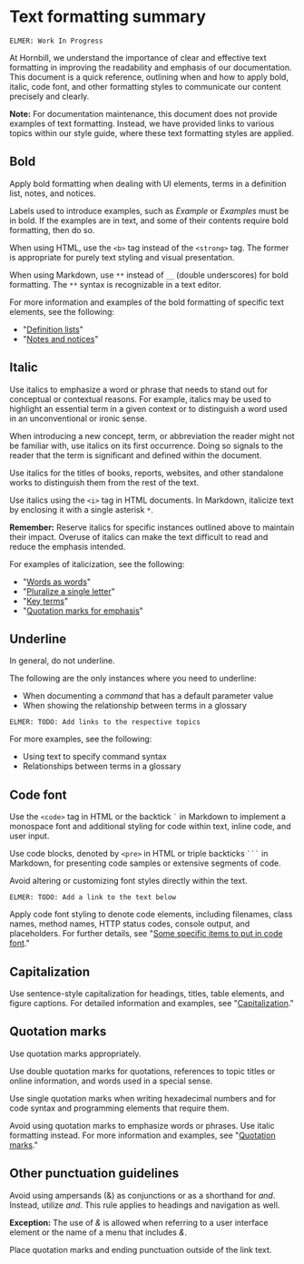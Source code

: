 # Text formatting summary

<code>ELMER: Work In Progress</code>

At Hornbill, we understand the importance of clear and effective text formatting in improving the readability and emphasis of our documentation. This document is a quick reference, outlining when and how to apply bold, italic, code font, and other formatting styles to communicate our content precisely and clearly.

**Note:** For documentation maintenance, this document does not provide examples of text formatting. Instead, we have provided links to various topics within our style guide, where these text formatting styles are applied.

## Bold

Apply bold formatting when dealing with UI elements, terms in a definition list, notes, and notices.

Labels used to introduce examples, such as *Example* or *Examples* must be in bold. If the examples are in text, and some of their contents require bold formatting, then do so.

When using HTML, use the `<b>` tag instead of the `<strong>` tag. The former is appropriate for purely text styling and visual presentation.

When using Markdown, use `**` instead of `__` (double underscores) for bold formatting. The `**` syntax is recognizable in a text editor.

For more information and examples of the bold formatting of specific text elements, see the following:
- "[Definition lists](/style-guide/lists#definition-lists)"
- "[Notes and notices](/style-guide/notes-and-notices)"

## Italic

Use italics to emphasize a word or phrase that needs to stand out for conceptual or contextual reasons. For example, italics may be used to highlight an essential term in a given context or to distinguish a word used in an unconventional or ironic sense.

When introducing a new concept, term, or abbreviation the reader might not be familiar with, use italics on its first occurrence. Doing so signals to the reader that the term is significant and defined within the document.

Use italics for the titles of books, reports, websites, and other standalone works to distinguish them from the rest of the text.

Use italics using the `<i>` tag in HTML documents. In Markdown, italicize text by enclosing it with a single asterisk `*`.

**Remember:** Reserve italics for specific instances outlined above to maintain their impact. Overuse of italics can make the text difficult to read and reduce the emphasis intended.

For examples of italicization, see the following:

- "[Words as words](/style-guide/words-as-words)"
- "[Pluralize a single letter](/style-guide/letters-as-letters)"
- "[Key terms](/style-guide/key-terms)"
- "[Quotation marks for emphasis](/style-guide/quotation-marks#quotation-marks-for-emphasis)"

## Underline

In general, do not underline.

The following are the only instances where you need to underline:

- When documenting a *command* that has a default parameter value
- When showing the relationship between terms in a glossary

<code>ELMER: TODO: Add links to the respective topics</code>

For more examples, see the following:
- Using text to specify command syntax
- Relationships between terms in a glossary

## Code font

Use the `<code>` tag in HTML or the backtick <code>`</code> in Markdown to implement a monospace font and additional styling for code within text, inline code, and user input.

Use code blocks, denoted by `<pre>` in HTML or triple backticks <code>```</code> in Markdown, for presenting code samples or extensive segments of code.

Avoid altering or customizing font styles directly within the text.

<code>ELMER: TODO: Add a link to the text below</code>

Apply code font styling to denote code elements, including filenames, class names, method names, HTTP status codes, console output, and placeholders. For further details, see  "[Some specific items to put in code font]()."

## Capitalization

Use sentence-style capitalization for headings, titles, table elements, and figure captions. For detailed information and examples, see "[Capitalization](/style-guide/capitalization)."

## Quotation marks

Use quotation marks appropriately.

Use double quotation marks for quotations, references to topic titles or online information, and words used in a special sense.

Use single quotation marks when writing hexadecimal numbers and for code syntax and programming elements that require them.

Avoid using quotation marks to emphasize words or phrases. Use italic formatting instead. For more information and examples, see "[Quotation marks](/style-guide/quotation-marks)."

## Other punctuation guidelines

Avoid using ampersands (&) as conjunctions or as a shorthand for *and*. Instead, utilize *and*. This rule applies to headings and navigation as well.

**Exception:** The use of *&* is allowed when referring to a user interface element or the name of a menu that includes *&*.

Place quotation marks and ending punctuation outside of the link text.
